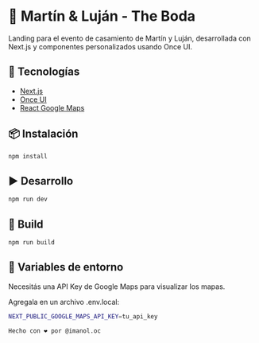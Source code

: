 # 💍 Martín & Luján - The Boda

Landing para el evento de casamiento de Martín y Luján, desarrollada con Next.js y componentes personalizados usando Once UI.

## 🧱 Tecnologías

- [Next.js](https://nextjs.org/)
- [Once UI](https://once-ui.vercel.app/)
- [React Google Maps](https://www.npmjs.com/package/@react-google-maps/api)

## 📦 Instalación

```bash
npm install

```

## ▶️ Desarrollo

```bash
npm run dev

```

## 🚀 Build

```bash
npm run build

```

## 🔐 Variables de entorno

Necesitás una API Key de Google Maps para visualizar los mapas.

Agregala en un archivo .env.local:

```bash
NEXT_PUBLIC_GOOGLE_MAPS_API_KEY=tu_api_key
```

```bash
Hecho con ❤️ por @imanol.oc
```